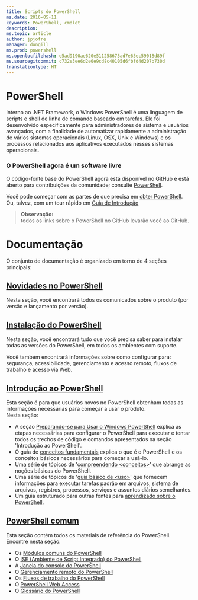 ```yaml
---
title: Scripts do PowerShell
ms.date: 2016-05-11
keywords: PowerShell, cmdlet
description: 
ms.topic: article
author: jpjofre
manager: dongill
ms.prod: powershell
ms.openlocfilehash: e5ad9190ae620e511258675ad7e65ec59018d89f
ms.sourcegitcommit: c732e3ee6d2e0e9cd8c40105d6fbfd4d207b730d
translationtype: HT
---
```

#  <a name="powershell"></a>PowerShell

Interno ao .NET Framework, o Windows PowerShell é uma linguagem de scripts e shell de linha de comando baseado em tarefas. Ele foi desenvolvido especificamente para administradores de sistema e usuários avançados, com a finalidade de automatizar rapidamente a administração de vários sistemas operacionais (Linux, OSX, Unix e Windows) e os processos relacionados aos aplicativos executados nesses sistemas operacionais.

###  <a name="powershell-is-now-open-source"></a>O PowerShell agora é um software livre

O código-fonte base do PowerShell agora está disponível no GitHub e está aberto para contribuições da comunidade; consulte [PowerShell](https://github.com/powershell/powershell).

Você pode começar com as partes de que precisa em [obter PowerShell](https://github.com/PowerShell/PowerShell#get-powershell).
Ou, talvez, com um tour rápido em [Guia de Introdução](https://github.com/PowerShell/PowerShell/blob/master/docs/learning-powershell)

>  **Observação:**  
>  todos os links sobre o PowerShell no GitHub levarão você ao GitHub.

#  <a name="documentation"></a>Documentação

O conjunto de documentação é organizado em torno de 4 seções principais:

##  <a name="whats-new-with-powershellwhats-newwhat-s-new-with-powershellmd"></a>[Novidades no PowerShell](whats-new/What-s-New-With-PowerShell.md)
Nesta seção, você encontrará todos os comunicados sobre o produto (por versão e lançamento por versão).

##  <a name="powershell-setupsetupsetup-referencemd"></a>[Instalação do PowerShell](setup/setup-reference.md)
Nesta seção, você encontrará tudo que você precisa saber para instalar todas as versões do PowerShell, em todos os ambientes com suporte.  

Você também encontrará informações sobre como configurar para: segurança, acessibilidade, gerenciamento e acesso remoto, fluxos de trabalho e acesso via Web.

##  <a name="getting-started-with-powershellgetting-startedgetting-started-with-windows-powershellmd"></a>[Introdução ao PowerShell](getting-started/Getting-Started-with-Windows-PowerShell.md)
Esta seção é para que usuários novos no PowerShell obtenham todas as informações necessárias para começar a usar o produto.  
Nesta seção:
-   A seção [Preparando-se para Usar o Windows PowerShell](getting-started/Getting-Ready-to-Use-Windows-PowerShell.md) explica as etapas necessárias para configurar o PowerShell para executar e tentar todos os trechos de código e comandos apresentados na seção 'Introdução ao PowerShell'.
-  O guia de [conceitos fundamentais](getting-started/fundamental-concepts.md) explica o que é o PowerShell e os conceitos básicos necessários para começar a usá-lo.
-  Uma série de tópicos de '[compreendendo &lt;conceitos&gt;](getting-started/understanding-concepts-reference.md)' que abrange as noções básicas do PowerShell.
-  Uma série de tópicos de '[guia básico de &lt;uso&gt;](getting-started/cookbooks/basic-cookbooks-reference.md)' que fornecem informações para executar tarefas padrão em arquivos, sistema de arquivos, registros, processos, serviços e assuntos diários semelhantes.
-  Um guia estruturado para outras fontes para [aprendizado sobre o PowerShell](getting-started/more-powershell-learning.md).

##  <a name="common-powershellcore-powershellcore-powershellmd"></a>[PowerShell comum](core-powershell/core-powershell.md)
Esta seção contém todos os materiais de referência do PowerShell.  
Encontre nesta seção:
-  Os [Módulos comuns do PowerShell](core-powershell/core-modules.md)
-  O [ISE \(Ambiente de Script Integrado\) do PowerShell](core-powershell/ise-guide.md)
-  A [Janela do console do PowerShell](core-powershell/console-guide.md)
-  O [Gerenciamento remoto do PowerShell](core-powershell/Running-Remote-Commands.md)
-  Os [Fluxos de trabalho do PowerShell](core-powershell/workflows-guide.md)
-  O [PowerShell Web Access](core-powershell/web-access.md)
-  O [Glossário do PowerShell](Windows-PowerShell-Glossary.md)
